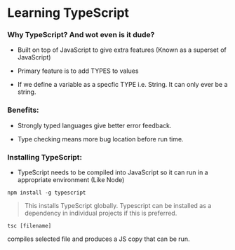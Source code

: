 # Learning TypeScript

### Why TypeScript? And wot even is it dude?

* Built on top of JavaScript to give extra features (Known as a superset of JavaScript)

* Primary feature is to add TYPES to values

* If we define a variable as a specfic TYPE i.e. String. It can only ever be a string.

### Benefits:

* Strongly typed languages give better error feedback. 

* Type checking means more bug location before run time. 

### Installing TypeScript:

* TypeScript needs to be compiled into JavaScript so it can run in a appropriate environment (Like Node)

```npm install -g typescript```

> This installs TypeScript globally. Typescript can be installed as a dependency in individual projects if this is preferred. 

```tsc [filename]```

compiles selected file and produces a JS copy that can be run.